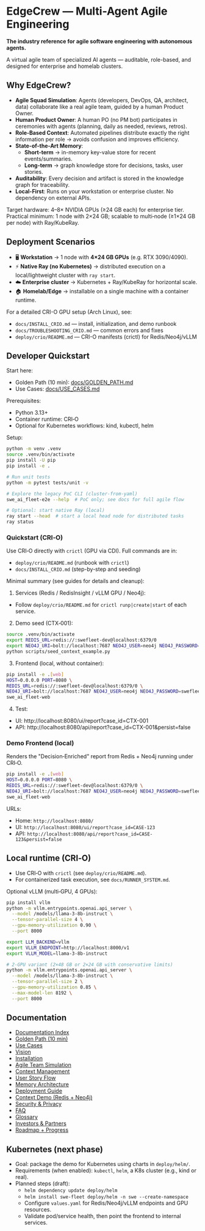 # EdgeCrew — Multi-Agent Agile Engineering

**The industry reference for agile software engineering with autonomous agents.**

A virtual agile team of specialized AI agents — auditable, role-based, and designed for enterprise and homelab clusters.

## Why EdgeCrew?

- **Agile Squad Simulation**: Agents (developers, DevOps, QA, architect, data) collaborate like a real agile team, guided by a human Product Owner.
- **Human Product Owner**: A human PO (no PM bot) participates in ceremonies with agents (planning, daily as needed, reviews, retros).
- **Role-Based Context**: Automated pipelines distribute exactly the right information per role → avoids confusion and improves efficiency.
- **State-of-the-Art Memory**:
  - **Short-term** → in-memory key-value store for recent events/summaries.
  - **Long-term** → graph knowledge store for decisions, tasks, user stories.
- **Auditability**: Every decision and artifact is stored in the knowledge graph for traceability.
- **Local-First**: Runs on your workstation or enterprise cluster. No dependency on external APIs.

Target hardware: 4–8× NVIDIA GPUs (≥24 GB each) for enterprise tier. Practical minimum: 1 node with 2×24 GB; scalable to multi‑node (≥1×24 GB per node) with Ray/KubeRay.

## Deployment Scenarios

- 🖥️ **Workstation** → 1 node with **4×24 GB GPUs** (e.g. RTX 3090/4090).
- ⚡ **Native Ray (no Kubernetes)** → distributed execution on a local/lightweight cluster with `ray start`.
- ☁️ **Enterprise cluster** → Kubernetes + Ray/KubeRay for horizontal scale.
- 🏠 **Homelab/Edge** → installable on a single machine with a container runtime.

For a detailed CRI-O GPU setup (Arch Linux), see:

- `docs/INSTALL_CRIO.md` — install, initialization, and demo runbook
- `docs/TROUBLESHOOTING_CRIO.md` — common errors and fixes
- `deploy/crio/README.md` — CRI-O manifests (crictl) for Redis/Neo4j/vLLM

## Developer Quickstart

Start here:

- Golden Path (10 min): [docs/GOLDEN_PATH.md](docs/GOLDEN_PATH.md)
- Use Cases: [docs/USE_CASES.md](docs/USE_CASES.md)

Prerequisites:

- Python 3.13+
- Container runtime: CRI‑O
- Optional for Kubernetes workflows: kind, kubectl, helm

Setup:

```bash
python -m venv .venv
source .venv/bin/activate
pip install -U pip
pip install -e .

# Run unit tests
python -m pytest tests/unit -v

# Explore the legacy PoC CLI (cluster-from-yaml)
swe_ai_fleet-e2e --help  # PoC only; see docs for full agile flow

# Optional: start native Ray (local)
ray start --head  # start a local head node for distributed tasks
ray status
```

### Quickstart (CRI‑O)

Use CRI‑O directly with `crictl` (GPU via CDI). Full commands are in:
- `deploy/crio/README.md` (runbook with `crictl`)
- `docs/INSTALL_CRIO.md` (step-by-step and seeding)

Minimal summary (see guides for details and cleanup):

1) Services (Redis / RedisInsight / vLLM GPU / Neo4j):
- Follow `deploy/crio/README.md` for `crictl runp|create|start` of each service.

2) Demo seed (CTX‑001):
```bash
source .venv/bin/activate
export REDIS_URL=redis://:swefleet-dev@localhost:6379/0
export NEO4J_URI=bolt://localhost:7687 NEO4J_USER=neo4j NEO4J_PASSWORD=swefleet-dev
python scripts/seed_context_example.py
```

3) Frontend (local, without container):
```bash
pip install -e .[web]
HOST=0.0.0.0 PORT=8080 \
REDIS_URL=redis://:swefleet-dev@localhost:6379/0 \
NEO4J_URI=bolt://localhost:7687 NEO4J_USER=neo4j NEO4J_PASSWORD=swefleet-dev \
swe_ai_fleet-web
```

4) Test:
- UI: http://localhost:8080/ui/report?case_id=CTX-001
- API: http://localhost:8080/api/report?case_id=CTX-001&persist=false

### Demo Frontend (local)

Renders the "Decision‑Enriched" report from Redis + Neo4j running under CRI‑O.

```bash
pip install -e .[web]
HOST=0.0.0.0 PORT=8080 \
REDIS_URL=redis://:swefleet-dev@localhost:6379/0 \
NEO4J_URI=bolt://localhost:7687 NEO4J_USER=neo4j NEO4J_PASSWORD=swefleet-dev \
swe_ai_fleet-web
```

URLs:

- Home: `http://localhost:8080/`
- UI: `http://localhost:8080/ui/report?case_id=CASE-123`
- API: `http://localhost:8080/api/report?case_id=CASE-123&persist=false`

## Local runtime (CRI‑O)

- Use CRI‑O with `crictl` (see `deploy/crio/README.md`).
- For containerized task execution, see `docs/RUNNER_SYSTEM.md`.

Optional vLLM (multi‑GPU, 4 GPUs):

```bash
pip install vllm
python -m vllm.entrypoints.openai.api_server \
  --model /models/llama-3-8b-instruct \
  --tensor-parallel-size 4 \
  --gpu-memory-utilization 0.90 \
  --port 8000

export LLM_BACKEND=vllm
export VLLM_ENDPOINT=http://localhost:8000/v1
export VLLM_MODEL=llama-3-8b-instruct

# 2‑GPU variant (2×48 GB or 2×24 GB with conservative limits)
python -m vllm.entrypoints.openai.api_server \
  --model /models/llama-3-8b-instruct \
  --tensor-parallel-size 2 \
  --gpu-memory-utilization 0.85 \
  --max-model-len 8192 \
  --port 8000
```

## Documentation

- [Documentation Index](docs/INDEX.md)
- [Golden Path (10 min)](docs/GOLDEN_PATH.md)
- [Use Cases](docs/USE_CASES.md)
- [Vision](docs/VISION.md)
- [Installation](docs/INSTALLATION.md)
- [Agile Team Simulation](docs/AGILE_TEAM.md)
- [Context Management](docs/CONTEXT_MANAGEMENT.md)
- [User Story Flow](docs/USER_STORY_FLOW.md)
- [Memory Architecture](docs/MEMORY_ARCH.md)
- [Deployment Guide](docs/DEPLOYMENT.md)
- [Context Demo (Redis + Neo4j)](docs/CONTEXT_DEMO.md)
- [Security & Privacy](docs/SECURITY_PRIVACY.md)
- [FAQ](docs/FAQ.md)
- [Glossary](docs/GLOSSARY.md)
- [Investors & Partners](docs/INVESTORS.md)
- [Roadmap + Progress](ROADMAP.md)

## Kubernetes (next phase)

- Goal: package the demo for Kubernetes using charts in `deploy/helm/`.
- Requirements (when enabled): `kubectl`, `helm`, a K8s cluster (e.g., kind or real).
- Planned steps (draft):
  - `helm dependency update deploy/helm`
  - `helm install swe-fleet deploy/helm -n swe --create-namespace`
  - Configure `values.yaml` for Redis/Neo4j/vLLM endpoints and GPU resources.
  - Validate pod/service health, then point the frontend to internal services.
